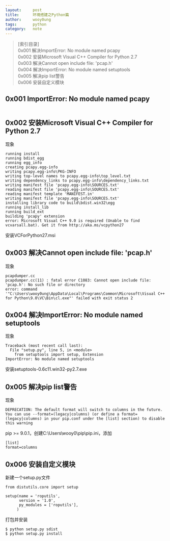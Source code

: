 ```yaml
---
layout:		post
title:		环境搭建之Python篇
author:		wooy0ung
tags:		python
category:  	note
---
```



>[索引目录]  
>0x001 解决ImportError: No module named pcapy  
>0x002 安装Microsoft Visual C++ Compiler for Python 2.7  
>0x003 解决Cannot open include file: 'pcap.h'  
>0x004 解决ImportError: No module named setuptools  
>0x005 解决pip list警告  
>0x006 安装自定义模块  
<!-- more -->  


## 0x001 ImportError: No module named pcapy

```

```


## 0x002 安装Microsoft Visual C++ Compiler for Python 2.7

现象
```
running install                                                                                                 
running bdist_egg                                                                                               
running egg_info                                                                                                
creating pcapy.egg-info                                                                                         
writing pcapy.egg-info\PKG-INFO                                                                                 
writing top-level names to pcapy.egg-info\top_level.txt                                                         
writing dependency_links to pcapy.egg-info\dependency_links.txt                                                 
writing manifest file 'pcapy.egg-info\SOURCES.txt'                                                              
reading manifest file 'pcapy.egg-info\SOURCES.txt'                                                              
reading manifest template 'MANIFEST.in'                                                                         
writing manifest file 'pcapy.egg-info\SOURCES.txt'                                                              
installing library code to build\bdist.win32\egg                                                                
running install_lib                                                                                             
running build_ext                                                                                               
building 'pcapy' extension                                                                                      
error: Microsoft Visual C++ 9.0 is required (Unable to find vcvarsall.bat). Get it from http://aka.ms/vcpython27
```

安装VCForPython27.msi


## 0x003 解决Cannot open include file: 'pcap.h'

现象
```
pcapdumper.cc
pcapdumper.cc(11) : fatal error C1083: Cannot open include file: 'pcap.h': No such file or directory
error: command '"C:\Users\wooy0ung\AppData\Local\Programs\Common\Microsoft\Visual C++ for Python\9.0\VC\Bin\cl.exe"' failed with exit status 2
```


## 0x004 解决ImportError: No module named setuptools

现象
```
Traceback (most recent call last):
  File "setup.py", line 5, in <module>
    from setuptools import setup, Extension
ImportError: No module named setuptools
```

安装setuptools-0.6c11.win32-py2.7.exe


## 0x005 解决pip list警告

现象
```
DEPRECATION: The default format will switch to columns in the future. You can use --format=(legacy|columns) (or define a format=(legacy|columns) in your pip.conf under the [list] section) to disable this warning
```

pip >= 9.0.1，创建C:\Users\wooy0\pip\pip.ini，添加
```
[list] 
format=columns
```


## 0x006 安装自定义模块

新建一个setup.py文件
```
from distutils.core import setup
  
setup(name = 'roputils',
      version = '1.0',
      py_modules = ['roputils'],
     )
```

打包并安装
```
$ python setup.py sdist
$ python setup.py install
```